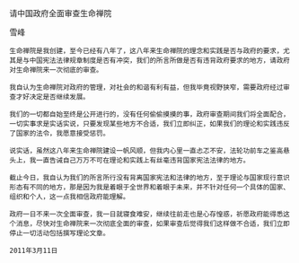请中国政府全面审查生命禅院

雪峰


    生命禅院是我创建，至今已经有八年了，这八年来生命禅院的理念和实践是否与政府的要求，尤其是与中国宪法法律规章制度是否有冲突，我们的所言所做是否有违背政府要求的地方，请政府对生命禅院来一次彻底的审查。

    我自认为生命禅院对政府的管理，对社会的和谐有利有益，但我毕竟视野狭窄，需要政府经过审查才好决定是否继续发展。

    我们的一切都自始至终是公开进行的，没有任何偷偷摸摸的事，政府审查期间我们将全面配合，一切实事求是实话实说，只要发现某些地方不合适，我们立即纠正，如果我们的理论和实践违反了国家的法令，我愿意接受惩罚。

    说实话，虽然这八年来生命禅院建设一帆风顺，但我内心里一直忐忑不安，法轮功前车之鉴高悬头上，我一直告诫自己万万不可在理论和实践上有丝毫违背国家宪法法律的地方。

    截止今日，我自认为我们的所言所行没有背离国家宪法和法律的地方，至于理论与国家现行意识形态有不同的地方，那是因为我是着眼于全世界和着眼于未来，并不针对任何一个具体的国家、组织和个人，这一点我相信政府能理解。

    政府一日不来一次全面审查，我一日就寝食难安，继续往前走也是心存惶惑，祈愿政府能得悉这个消息，尽快对生命禅院来一次彻底全面的审查，如果审查后觉得我们这样做不合适，我们立即停止一切活动包括撰写理论文章。

    2011年3月11日



